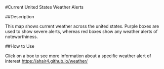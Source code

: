 #Current United States Weather Alerts


##Description 


This map shows current weather across the united states. Purple boxes are used to show severe alerts, whereas red boxes show any weather alerts of noteworthiness. 


##How to Use


Click on a box to see more information about a specific weather alert of interest 
<https://ahair4.github.io/weather/>
